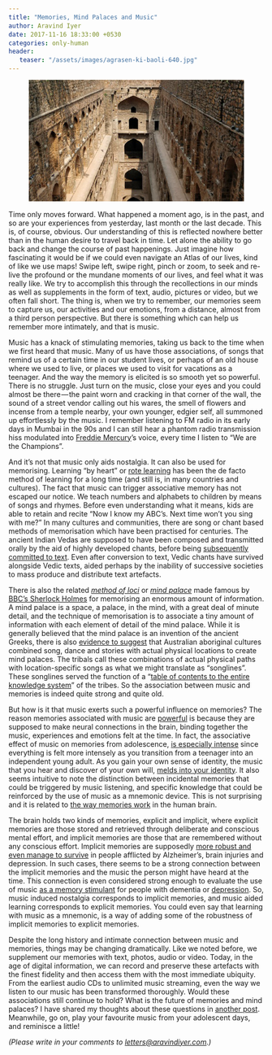 ```yaml
---
title: "Memories, Mind Palaces and Music"
author: Aravind Iyer
date: 2017-11-16 18:33:00 +0530
categories: only-human
header:
   teaser: "/assets/images/agrasen-ki-baoli-640.jpg"
---
```

<figure>
   <a href="/assets/images/agrasen-ki-baoli.jpg">
      <img src="/assets/images/agrasen-ki-baoli-640.jpg" alt="Agrasen Ki Baoli - an ancient Indian step well in Connaught Palace, New Delhi">
   </a>
</figure>

Time only moves forward. What happened a moment ago, is in the past, and so are your experiences from yesterday, last month or the last decade. This is, of course, obvious. Our understanding of this is reflected nowhere better than in the human desire to travel back in time. Let alone the ability to go back and change the course of past happenings. Just imagine how fascinating it would be if we could even navigate an Atlas of our lives, kind of like we use maps! Swipe left, swipe right, pinch or zoom, to seek and re-live the profound or the mundane moments of our lives, and feel what it was really like. We try to accomplish this through the recollections in our minds as well as supplements in the form of text, audio, pictures or video, but we often fall short. The thing is, when we try to remember, our memories seem to capture us, our activities and our emotions, from a distance, almost from a third person perspective. But there is something which can help us remember more intimately, and that is music.

Music has a knack of stimulating memories, taking us back to the time when we first heard that music. Many of us have those associations, of songs that remind us of a certain time in our student lives, or perhaps of an old house where we used to live, or places we used to visit for vacations as a teenager. And the way the memory is elicited is so smooth yet so powerful. There is no struggle. Just turn on the music, close your eyes and you could almost be there — the paint worn and cracking in that corner of the wall, the sound of a street vendor calling out his wares, the smell of flowers and incense from a temple nearby, your own younger, edgier self, all summoned up effortlessly by the music. I remember listening to FM radio in its early days in Mumbai in the 90s and I can still hear a phantom radio transmission hiss modulated into [Freddie Mercury](https://medium.com/@.aravindiyer/mercurial-yet-everlasting-378001cbd0a6)’s voice, every time I listen to “We are the Champions”.

And it’s not that music only aids nostalgia. It can also be used for memorising. Learning “by heart” or [rote learning](https://en.wikipedia.org/wiki/Rote_learning) has been the de facto method of learning for a long time (and still is, in many countries and cultures). The fact that music can trigger associative memory has not escaped our notice. We teach numbers and alphabets to children by means of songs and rhymes. Before even understanding what it means, kids are able to retain and recite “Now I know my ABC’s. Next time won’t you sing with me?” In many cultures and communities, there are song or chant based methods of memorisation which have been practised for centuries. The ancient Indian Vedas are supposed to have been composed and transmitted orally by the aid of highly developed chants, before being [subsequently committed to text](https://www.ancient.eu/The_Vedas/). Even after conversion to text, Vedic chants have survived alongside Vedic texts, aided perhaps by the inability of successive societies to mass produce and distribute text artefacts.

There is also the related [*method of loci*](https://en.wikipedia.org/wiki/Method_of_loci) or [*mind palace*](https://aeon.co/ideas/this-ancient-mnemonic-technique-builds-a-palace-of-memory) made famous by [BBC’s Sherlock Holmes](https://www.smithsonianmag.com/arts-culture/secrets-sherlocks-mind-palace-180949567/) for memorising an enormous amount of information. A mind palace is a space, a palace, in the mind, with a great deal of minute detail, and the technique of memorisation is to associate a tiny amount of information with each element of detail of the mind palace. While it is generally believed that the mind palace is an invention of the ancient Greeks, there is also [evidence to suggest](https://aeon.co/ideas/this-ancient-mnemonic-technique-builds-a-palace-of-memory) that Australian aboriginal cultures combined song, dance and stories with actual physical locations to create mind palaces. The tribals call these combinations of actual physical paths with location-specific songs as what we might translate as “songlines”. These songlines served the function of a “[table of contents to the entire knowledge system](https://aeon.co/ideas/this-ancient-mnemonic-technique-builds-a-palace-of-memory)” of the tribes. So the association between music and memories is indeed quite strong and quite old.

But how is it that music exerts such a powerful influence on memories? The reason memories associated with music are [powerful](http://www.shrinktank.com/power-music-memories/) is because they are supposed to make neural connections in the brain, binding together the music, experiences and emotions felt at the time. In fact, the associative effect of music on memories from adolescence, [is especially intense](http://www.slate.com/articles/health_and_science/science/2014/08/musical_nostalgia_the_psychology_and_neuroscience_for_song_preference_and.html) since everything is felt more intensely as you transition from a teenager into an independent young adult. As you gain your own sense of identity, the music that you hear and discover of your own will, [melds into your identity](http://www.slate.com/articles/health_and_science/science/2014/08/musical_nostalgia_the_psychology_and_neuroscience_for_song_preference_and.html). It also seems intuitive to note the distinction between incidental memories that could be triggered by music listening, and specific knowledge that could be reinforced by the use of music as a mnemonic device. This is not surprising and it is related to [the way memories work](http://www.bbc.com/culture/story/20140417-why-does-music-evoke-memories) in the human brain.

The brain holds two kinds of memories, explicit and implicit, where explicit memories are those stored and retrieved through deliberate and conscious mental effort, and implicit memories are those that are remembered without any conscious effort. Implicit memories are supposedly [more robust and even manage to survive](http://www.bbc.com/culture/story/20140417-why-does-music-evoke-memories) in people afflicted by Alzheimer’s, brain injuries and depression. In such cases, there seems to be a strong connection between the implicit memories and the music the person might have heard at the time. This connection is even considered strong enough to evaluate the use of music [as a memory stimulant](https://sites.psu.edu/siowfa15/2015/10/18/why-does-music-evoke-memories/) for people with dementia or [depression](http://www.bbc.com/culture/story/20140417-why-does-music-evoke-memories). So, music induced nostalgia corresponds to implicit memories, and music aided learning corresponds to explicit memories. You could even say that learning with music as a mnemonic, is a way of adding some of the robustness of implicit memories to explicit memories.

Despite the long history and intimate connection between music and memories, things may be changing dramatically. Like we noted before, we supplement our memories with text, photos, audio or video. Today, in the age of digital information, we can record and preserve these artefacts with the finest fidelity and then access them with the most immediate ubiquity. From the earliest audio CDs to unlimited music streaming, even the way we listen to our music has been transformed thoroughly. Would these associations still continue to hold? What is the future of memories and mind palaces? I have shared my thoughts about these questions in [another post](https://medium.com/@.aravindiyer/memories-are-in-bytes-and-mind-palaces-are-subscriptions-4e307f289d4b). Meanwhile, go on, play your favourite music from your adolescent days, and reminisce a little!

*(Please write in your comments to [letters@aravindiyer.com](mailto:letters@aravindiyer.com).)*
